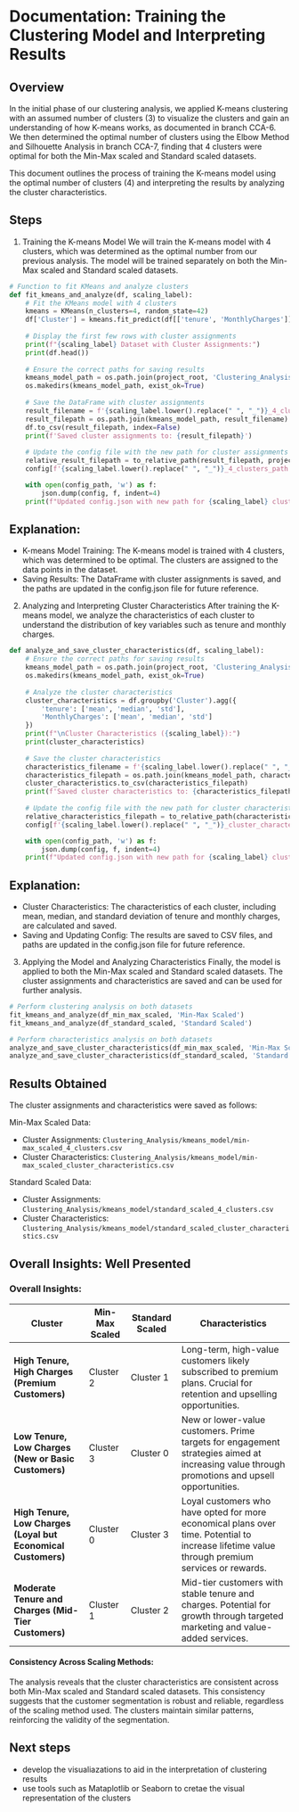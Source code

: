 # Documentation: Training the Clustering Model and Interpreting Results
## Overview
In the initial phase of our clustering analysis, we applied K-means clustering with an assumed number of clusters (3) to visualize the clusters and gain an understanding of how K-means works, as documented in branch CCA-6. We then determined the optimal number of clusters using the Elbow Method and Silhouette Analysis in branch CCA-7, finding that 4 clusters were optimal for both the Min-Max scaled and Standard scaled datasets.


This document outlines the process of training the K-means model using the optimal number of clusters (4) and interpreting the results by analyzing the cluster characteristics.

## Steps
1. Training the K-means Model
We will train the K-means model with 4 clusters, which was determined as the optimal number from our previous analysis. The model will be trained separately on both the Min-Max scaled and Standard scaled datasets.

```python
# Function to fit KMeans and analyze clusters
def fit_kmeans_and_analyze(df, scaling_label):
    # Fit the KMeans model with 4 clusters
    kmeans = KMeans(n_clusters=4, random_state=42)
    df['Cluster'] = kmeans.fit_predict(df[['tenure', 'MonthlyCharges']])
    
    # Display the first few rows with cluster assignments
    print(f"{scaling_label} Dataset with Cluster Assignments:")
    print(df.head())
    
    # Ensure the correct paths for saving results
    kmeans_model_path = os.path.join(project_root, 'Clustering_Analysis', 'kmeans_model')
    os.makedirs(kmeans_model_path, exist_ok=True)
    
    # Save the DataFrame with cluster assignments
    result_filename = f'{scaling_label.lower().replace(" ", "_")}_4_clusters.csv'
    result_filepath = os.path.join(kmeans_model_path, result_filename)
    df.to_csv(result_filepath, index=False)
    print(f'Saved cluster assignments to: {result_filepath}')
    
    # Update the config file with the new path for cluster assignments
    relative_result_filepath = to_relative_path(result_filepath, project_root)
    config[f'{scaling_label.lower().replace(" ", "_")}_4_clusters_path'] = relative_result_filepath

    with open(config_path, 'w') as f:
        json.dump(config, f, indent=4)
    print(f"Updated config.json with new path for {scaling_label} cluster assignments.")

```

## Explanation:

- K-means Model Training: The K-means model is trained with 4 clusters, which was determined to be optimal. The clusters are assigned to the data points in the dataset.
- Saving Results: The DataFrame with cluster assignments is saved, and the paths are updated in the config.json file for future reference.

2. Analyzing and Interpreting Cluster Characteristics
After training the K-means model, we analyze the characteristics of each cluster to understand the distribution of key variables such as tenure and monthly charges.

```python
def analyze_and_save_cluster_characteristics(df, scaling_label):
    # Ensure the correct paths for saving results
    kmeans_model_path = os.path.join(project_root, 'Clustering_Analysis', 'kmeans_model')
    os.makedirs(kmeans_model_path, exist_ok=True)
    
    # Analyze the cluster characteristics
    cluster_characteristics = df.groupby('Cluster').agg({
        'tenure': ['mean', 'median', 'std'],
        'MonthlyCharges': ['mean', 'median', 'std']
    })
    print(f"\nCluster Characteristics ({scaling_label}):")
    print(cluster_characteristics)
    
    # Save the cluster characteristics
    characteristics_filename = f'{scaling_label.lower().replace(" ", "_")}_cluster_characteristics.csv'
    characteristics_filepath = os.path.join(kmeans_model_path, characteristics_filename)
    cluster_characteristics.to_csv(characteristics_filepath)
    print(f'Saved cluster characteristics to: {characteristics_filepath}')
    
    # Update the config file with the new path for cluster characteristics
    relative_characteristics_filepath = to_relative_path(characteristics_filepath, project_root)
    config[f'{scaling_label.lower().replace(" ", "_")}_cluster_characteristics_path'] = relative_characteristics_filepath

    with open(config_path, 'w') as f:
        json.dump(config, f, indent=4)
    print(f"Updated config.json with new path for {scaling_label} cluster characteristics.")

```

## Explanation:

- Cluster Characteristics: The characteristics of each cluster, including mean, median, and standard deviation of tenure and monthly charges, are calculated and saved.
- Saving and Updating Config: The results are saved to CSV files, and paths are updated in the config.json file for future reference.

3. Applying the Model and Analyzing Characteristics
Finally, the model is applied to both the Min-Max scaled and Standard scaled datasets. The cluster assignments and characteristics are saved and can be used for further analysis.

```python
# Perform clustering analysis on both datasets
fit_kmeans_and_analyze(df_min_max_scaled, 'Min-Max Scaled')
fit_kmeans_and_analyze(df_standard_scaled, 'Standard Scaled')

# Perform characteristics analysis on both datasets
analyze_and_save_cluster_characteristics(df_min_max_scaled, 'Min-Max Scaled')
analyze_and_save_cluster_characteristics(df_standard_scaled, 'Standard Scaled')

```

## Results Obtained
The cluster assignments and characteristics were saved as follows:


Min-Max Scaled Data:

- Cluster Assignments: `Clustering_Analysis/kmeans_model/min-max_scaled_4_clusters.csv`
- Cluster Characteristics: `Clustering_Analysis/kmeans_model/min-max_scaled_cluster_characteristics.csv`


Standard Scaled Data:


- Cluster Assignments: `Clustering_Analysis/kmeans_model/standard_scaled_4_clusters.csv`
- Cluster Characteristics: `Clustering_Analysis/kmeans_model/standard_scaled_cluster_characteristics.csv`


## Overall Insights: Well Presented


### Overall Insights:


| **Cluster**                                   | **Min-Max Scaled** | **Standard Scaled** | **Characteristics**                                                                                                                      |
|-----------------------------------------------|--------------------|---------------------|-------------------------------------------------------------------------------------------------------------------------------------------|
| **High Tenure, High Charges (Premium Customers)** | Cluster 2           | Cluster 1            | Long-term, high-value customers likely subscribed to premium plans. Crucial for retention and upselling opportunities.                     |
| **Low Tenure, Low Charges (New or Basic Customers)** | Cluster 3           | Cluster 0            | New or lower-value customers. Prime targets for engagement strategies aimed at increasing value through promotions and upsell opportunities.|
| **High Tenure, Low Charges (Loyal but Economical Customers)** | Cluster 0           | Cluster 3            | Loyal customers who have opted for more economical plans over time. Potential to increase lifetime value through premium services or rewards.|
| **Moderate Tenure and Charges (Mid-Tier Customers)** | Cluster 1           | Cluster 2            | Mid-tier customers with stable tenure and charges. Potential for growth through targeted marketing and value-added services.               |

#### **Consistency Across Scaling Methods:**
The analysis reveals that the cluster characteristics are consistent across both Min-Max scaled and Standard scaled datasets. This consistency suggests that the customer segmentation is robust and reliable, regardless of the scaling method used. The clusters maintain similar patterns, reinforcing the validity of the segmentation.


## Next steps
- develop the visualiazations to aid in the interpretation of clustering results
- use tools such as Mataplotlib or Seaborn to cretae the visual representation of the clusters